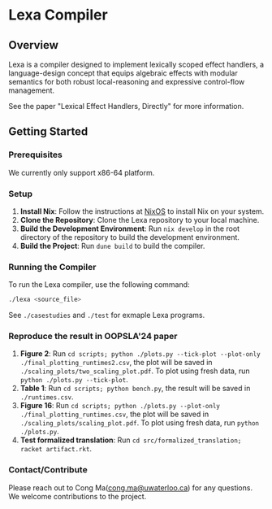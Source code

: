 # Lexa Compiler

## Overview
Lexa is a compiler designed to implement lexically scoped effect handlers, a language-design concept that equips algebraic effects with modular semantics for both robust local-reasoning and expressive control-flow management.

See the paper "Lexical Effect Handlers, Directly" for more information.

## Getting Started

### Prerequisites
We currently only support x86-64 platform.

### Setup
1. **Install Nix**: Follow the instructions at [NixOS](https://nixos.org/download.html) to install Nix on your system.
2. **Clone the Repository**: Clone the Lexa repository to your local machine.
3. **Build the Development Environment**: Run `nix develop` in the root directory of the repository to build the development environment.
4. **Build the Project**: Run `dune build` to build the compiler.

### Running the Compiler
To run the Lexa compiler, use the following command:
```bash
./lexa <source_file>
```
See `./casestudies`  and `./test` for exmaple Lexa programs.

### Reproduce the result in OOPSLA'24 paper
1. **Figure 2**: Run `cd scripts; python ./plots.py --tick-plot --plot-only ./final_plotting_runtimes2.csv`, the plot will be saved in `./scaling_plots/two_scaling_plot.pdf`. To plot using fresh data, run `python ./plots.py --tick-plot`.
2. **Table 1**: Run `cd scripts; python bench.py`, the result will be saved in `./runtimes.csv`.
3. **Figure 16**: Run `cd scripts; python ./plots.py --plot-only ./final_plotting_runtimes.csv`, the plot will be saved in `./scaling_plots/scaling_plot.pdf`. To plot using fresh data, run `python ./plots.py`.
4. **Test formalized translation**: Run `cd src/formalized_translation; racket artifact.rkt`.

### Contact/Contribute
Please reach out to Cong Ma(cong.ma@uwaterloo.ca) for any questions. We welcome contributions to the project.